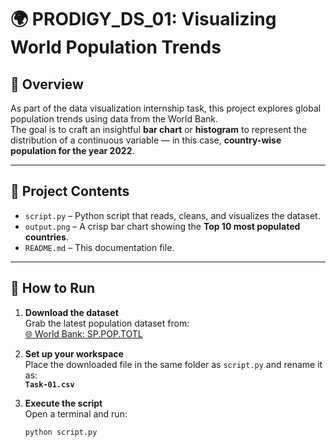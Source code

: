 # 🌍 PRODIGY_DS_01: Visualizing World Population Trends

## 📌 Overview

As part of the data visualization internship task, this project explores global population trends using data from the World Bank.  
The goal is to craft an insightful **bar chart** or **histogram** to represent the distribution of a continuous variable — in this case, **country-wise population for the year 2022**.

---

## 📁 Project Contents

- `script.py` – Python script that reads, cleans, and visualizes the dataset.  
- `output.png` – A crisp bar chart showing the **Top 10 most populated countries**.  
- `README.md` – This documentation file.

---

## 🚀 How to Run

1. **Download the dataset**  
   Grab the latest population dataset from:  
   [🌐 World Bank: SP.POP.TOTL](https://data.worldbank.org/indicator/SP.POP.TOTL)

2. **Set up your workspace**  
   Place the downloaded file in the same folder as `script.py` and rename it as:  
   **`Task-01.csv`**

3. **Execute the script**  
   Open a terminal and run:

   ```bash
   python script.py
